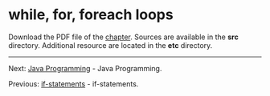 # while, for, foreach loops

Download the PDF file of the [chapter](chapter_11.pdf). Sources are available in the <b>src</b> directory.
Additional resource are located in the <b>etc</b> directory.

<hr>

Next: [Java Programming](../../README.md "Java Programming") - Java Programming.

Previous: [if-statements](chapter_10.md "if-statements") - if-statements.